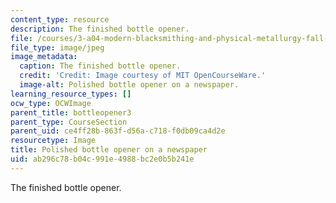 ```yaml
---
content_type: resource
description: The finished bottle opener.
file: /courses/3-a04-modern-blacksmithing-and-physical-metallurgy-fall-2008/ab296c78b04c991e4988bc2e0b5b241e_076.jpg
file_type: image/jpeg
image_metadata:
  caption: The finished bottle opener.
  credit: 'Credit: Image courtesy of MIT OpenCourseWare.'
  image-alt: Polished bottle opener on a newspaper.
learning_resource_types: []
ocw_type: OCWImage
parent_title: bottleopener3
parent_type: CourseSection
parent_uid: ce4ff28b-863f-d56a-c718-f0db09ca4d2e
resourcetype: Image
title: Polished bottle opener on a newspaper
uid: ab296c78-b04c-991e-4988-bc2e0b5b241e
---
```

The finished bottle opener.

